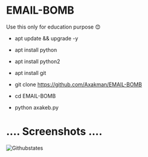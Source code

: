 # EMAIL-BOMB

Use this only for education purpose 😊

- apt update && upgrade -y

- apt install python

- apt install python2

- apt install git

- git clone https://github.com/Axakman/EMAIL-BOMB

- cd EMAIL-BOMB

- python axakeb.py


# .... Screenshots ....

![Githubstates](https://github.com/Azak33/EMAIL-BOMB/blob/main/IMG_20211219_222159.jpg)
